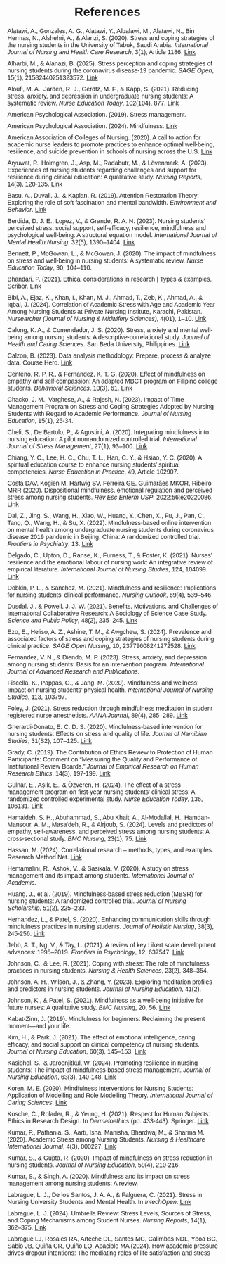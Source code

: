 <!DOCTYPE html>
<html lang="en">
<head>
    <meta charset="UTF-8">
    <meta name="viewport" content="width=device-width, initial-scale=1.0">
    <title>References</title>
    <style>
        body {
            font-family: Arial, sans-serif;
            margin: 20px;
        }
        h1 {
            text-align: center;
        }
        ul {
            list-style-type: none;
        }
        li {
            margin: 10px 0;
        }
    </style>
</head>
<body>
    <h1>References</h1>
    <ul>
        <li>Alatawi, A., Gonzales, A. G., Alatawi, Y., Albalawi, M., Alatawi, N., Bin Hermas, N., Alshehri, A., & Alanzi, S. (2020). Stress and coping strategies of the nursing students in the University of Tabuk, Saudi Arabia. <i>International Journal of Nursing and Health Care Research</i>, 3(1), Article 1186. <a href="https://www.gavinpublishers.com/article/view/stress-and-coping-strategies-of-the-nursing-students-in-the-university-of-tabuk-saudi-arabia">Link</a></li>
        <li>Alharbi, M., & Alanazi, B. (2025). Stress perception and coping strategies of nursing students during the coronavirus disease-19 pandemic. <i>SAGE Open</i>, 15(1), 21582440251323572. <a href="https://doi.org/10.1177/21582440251323572">Link</a></li>
        <li>Aloufi, M. A., Jarden, R. J., Gerdtz, M. F., & Kapp, S. (2021). Reducing stress, anxiety, and depression in undergraduate nursing students: A systematic review. <i>Nurse Education Today</i>, 102(104), 877. <a href="https://doi.org/10.1016/j.nedt.2021.104877">Link</a></li>
        <li>American Psychological Association. (2019). Stress management.</li>
        <li>American Psychological Association. (2024). Mindfulness. <a href="https://www.apa.org/topics/mindfulness">Link</a></li>
        <li>American Association of Colleges of Nursing. (2020). A call to action for academic nurse leaders to promote practices to enhance optimal well-being, resilience, and suicide prevention in schools of nursing across the U.S. <a href="https://www.aacnnursing.org/portals/0/pdfs/position-statements/7-2020-Resolution-For-AACN-Nurse-Wellness-Suicide-Prevention.pdf">Link</a></li>
        <li>Aryuwat, P., Holmgren, J., Asp, M., Radabutr, M., & Lövenmark, A. (2023). Experiences of nursing students regarding challenges and support for resilience during clinical education: A qualitative study. <i>Nursing Reports</i>, 14(3), 120-135. <a href="https://www.mdpi.com/2039-4403/14/3/120">Link</a></li>
        <li>Basu, A., Duvall, J., & Kaplan, R. (2019). Attention Restoration Theory: Exploring the role of soft fascination and mental bandwidth. <i>Environment and Behavior</i>. <a href="https://psycnet.apa.org/record/2019-55782-003">Link</a></li>
        <li>Berdida, D. J. E., Lopez, V., & Grande, R. A. N. (2023). Nursing students’ perceived stress, social support, self-efficacy, resilience, mindfulness and psychological well-being: A structural equation model. <i>International Journal of Mental Health Nursing</i>, 32(5), 1390–1404. <a href="https://doi.org">Link</a></li>
        <li>Bennett, P., McGowan, L., & McGowan, J. (2020). The impact of mindfulness on stress and well-being in nursing students: A systematic review. <i>Nurse Education Today</i>, 90, 104–110.</li>
        <li>Bhandari, P. (2021). Ethical considerations in research | Types & examples. Scribbr. <a href="https://www.scribbr.com/methodology/research-ethics/">Link</a></li>
        <li>Bibi, A., Ejaz, K., Khan, I., Khan, M. J., Ahmad, T., Zeb, K., Ahmad, A., & Iqbal, J. (2024). Correlation of Academic Stress with Age and Academic Year Among Nursing Students at Private Nursing Institute, Karachi, Pakistan. <i>Nursearcher (Journal of Nursing & Midwifery Sciences)</i>, 4(01), 1–10. <a href="https://doi.org/10.54393/nrs.v4i01.67">Link</a></li>
        <li>Calong, K. A., & Comendador, J. S. (2020). Stress, anxiety and mental well-being among nursing students: A descriptive-correlational study. <i>Journal of Health and Caring Sciences</i>. San Beda University, Philippines. <a href="https://journalofhealthandcaringsciences.org/index.php/jhcs/article/view/79">Link</a></li>
        <li>Calzon, B. (2023). Data analysis methodology: Prepare, process & analyze data. Course Hero. <a href="https://www.coursehero.com/file/225759171/Methodology-for-Preparing-for-data-analysisdocx/">Link</a></li>
        <li>Centeno, R. P. R., & Fernandez, K. T. G. (2020). Effect of mindfulness on empathy and self-compassion: An adapted MBCT program on Filipino college students. <i>Behavioral Sciences</i>, 10(3), 61. <a href="https://doi.org/10.3390/bs10030061">Link</a></li>
        <li>Chacko, J. M., Varghese, A., & Rajesh, N. (2023). Impact of Time Management Program on Stress and Coping Strategies Adopted by Nursing Students with Regard to Academic Performance. <i>Journal of Nursing Education</i>, 15(1), 25-34.</li>
        <li>Cheli, S., De Bartolo, P., & Agostini, A. (2020). Integrating mindfulness into nursing education: A pilot nonrandomized controlled trial. <i>International Journal of Stress Management</i>, 27(1), 93–100. <a href="https://doi.org/10.1037/str0000126">Link</a></li>
        <li>Chiang, Y. C., Lee, H. C., Chu, T. L., Han, C. Y., & Hsiao, Y. C. (2020). A spiritual education course to enhance nursing students’ spiritual competencies. <i>Nurse Education in Practice</i>, 49, Article 102907.</li>
        <li>Costa DAV, Kogien M, Hartwig SV, Ferreira GE, Guimarães MKOR, Ribeiro MRR (2020). Dispositional mindfulness, emotional regulation and perceived stress among nursing students. <i>Rev Esc Enferm USP</i>. 2022;56:e20220086. <a href="https://doi.org/10.1590/1980-220X-REEUSP-2022-0086en">Link</a></li>
        <li>Dai, Z., Jing, S., Wang, H., Xiao, W., Huang, Y., Chen, X., Fu, J., Pan, C., Tang, Q., Wang, H., & Su, X. (2022). Mindfulness-based online intervention on mental health among undergraduate nursing students during coronavirus disease 2019 pandemic in Beijing, China: A randomized controlled trial. <i>Frontiers in Psychiatry</i>, 13. <a href="https://doi.org/10.3389/fpsyt.2022.949477">Link</a></li>
        <li>Delgado, C., Upton, D., Ranse, K., Furness, T., & Foster, K. (2021). Nurses’ resilience and the emotional labour of nursing work: An integrative review of empirical literature. <i>International Journal of Nursing Studies</i>, 124, 104099. <a href="https://doi.org/10.1016/j.ijnurstu.2021.104099">Link</a></li>
        <li>Dobkin, P. L., & Sanchez, M. (2021). Mindfulness and resilience: Implications for nursing students’ clinical performance. <i>Nursing Outlook</i>, 69(4), 539–546.</li>
        <li>Dusdal, J., & Powell, J. J. W. (2021). Benefits, Motivations, and Challenges of International Collaborative Research: A Sociology of Science Case Study. <i>Science and Public Policy</i>, 48(2), 235–245. <a href="https://doi.org/10.1093/scipol/scab010">Link</a></li>
        <li>Ezo, E., Heliso, A. Z., Ashine, T. M., & Awgchew, S. (2024). Prevalence and associated factors of stress and coping strategies of nursing students during clinical practice. <i>SAGE Open Nursing</i>, 10, 23779608241272528. <a href="https://doi.org/10.1177/23779608241272528">Link</a></li>
        <li>Fernandez, V. N., & Diendo, M. P. (2023). Stress, anxiety, and depression among nursing students: Basis for an intervention program. <i>International Journal of Advanced Research and Publications</i>.</li>
        <li>Fiscella, K., Pappas, G., & Jang, M. (2020). Mindfulness and wellness: Impact on nursing students’ physical health. <i>International Journal of Nursing Studies</i>, 113, 103797.</li>
        <li>Foley, J. (2021). Stress reduction through mindfulness meditation in student registered nurse anesthetists. <i>AANA Journal</i>, 89(4), 285–289. <a href="https://www.onlinedigeditions.com/article/Stress%2BReduction%2BThrough%2BMindfulness%2BMeditation%2Bin%2BStudent%2BRegistered%2BNurse%2BAnesthetists/4086103/716109/article.html">Link</a></li>
        <li>Gherardi-Donato, E. C. D. S. (2020). Mindfulness-based intervention for nursing students: Effects on stress and quality of life. <i>Journal of Namibian Studies</i>, 31(S2), 107–125. <a href="https://doi.org/10.48036/jns.v31iS2.6707">Link</a></li>
        <li>Grady, C. (2019). The Contribution of Ethics Review to Protection of Human Participants: Comment on “Measuring the Quality and Performance of Institutional Review Boards.” <i>Journal of Empirical Research on Human Research Ethics</i>, 14(3), 197-199. <a href="https://doi.org/10.1177/1556264619837774">Link</a></li>
        <li>Gülnar, E., Aşık, E., & Özveren, H. (2024). The effect of a stress management program on first-year nursing students’ clinical stress: A randomized controlled experimental study. <i>Nurse Education Today</i>, 136, 106131. <a href="https://doi.org/10.1016/j.nedt.2024.106131">Link</a></li>
        <li>Hamaideh, S. H., Abuhammad, S., Abu Khait, A., Al-Modallal, H., Hamdan-Mansour, A. M., Masa’deh, R., & Alrjoub, S. (2024). Levels and predictors of empathy, self-awareness, and perceived stress among nursing students: A cross-sectional study. <i>BMC Nursing</i>, 23(1), 75. <a href="https://doi.org/10.1186/s12912-024-00850-7">Link</a></li>
        <li>Hassan, M. (2024). Correlational research – methods, types, and examples. Research Method Net. <a href="https://researchmethod.net/correlational-research/">Link</a></li>
        <li>Hemamalini, R., Ashok, V., & Sasikala, V. (2020). A study on stress management and its impact among students. <i>International Journal of Academic</i>.</li>
        <li>Huang, J., et al. (2019). Mindfulness-based stress reduction (MBSR) for nursing students: A randomized controlled trial. <i>Journal of Nursing Scholarship</i>, 51(2), 225–233.</li>
        <li>Hernandez, L., & Patel, S. (2020). Enhancing communication skills through mindfulness practices in nursing students. <i>Journal of Holistic Nursing</i>, 38(3), 245-256. <a href="https://www.ncbi.nlm.nih.gov/pmc/articles/PMC7511255/">Link</a></li>
        <li>Jebb, A. T., Ng, V., & Tay, L. (2021). A review of key Likert scale development advances: 1995–2019. <i>Frontiers in Psychology</i>, 12, 637547. <a href="https://doi.org/10.3389/fpsyg.2021.637547">Link</a></li>
        <li>Johnson, C., & Lee, R. (2021). Coping with stress: The role of mindfulness practices in nursing students. <i>Nursing & Health Sciences</i>, 23(2), 348–354.</li>
        <li>Johnson, A. H., Wilson, J., & Zhang, Y. (2023). Exploring meditation profiles and predictors in nursing students. <i>Journal of Nursing Education</i>, 41(2).</li>
        <li>Johnson, K., & Patel, S. (2021). Mindfulness as a well-being initiative for future nurses: A qualitative study. <i>BMC Nursing</i>, 20, 56. <a href="https://doi.org/10.1186/s12912-021-00783-0">Link</a></li>
        <li>Kabat-Zinn, J. (2019). Mindfulness for beginners: Reclaiming the present moment—and your life.</li>
        <li>Kim, H., & Park, J. (2021). The effect of emotional intelligence, caring efficacy, and social support on clinical competency of nursing students. <i>Journal of Nursing Education</i>, 60(3), 145–153. <a href="https://doi.org/10.3928/01484834-20210223-04">Link</a></li>
        <li>Kasiphol, S., & Jaroenjitkul, W. (2024). Promoting resilience in nursing students: The impact of mindfulness-based stress management. <i>Journal of Nursing Education</i>, 63(3), 140-148. <a href="https://doi.org/10.1111/jon.13457">Link</a></li>
        <li>Koren, M. E. (2020). Mindfulness Interventions for Nursing Students: Application of Modelling and Role Modelling Theory. <i>International Journal of Caring Sciences</i>. <a href="https://internationaljournalofcaringsciences.org/docs/67_koren_pilot_10-3.pdf">Link</a></li>
        <li>Kosche, C., Rolader, R., & Yeung, H. (2021). Respect for Human Subjects: Ethics in Research Design. In <i>Dermatoethics</i> (pp. 433-443). Springer. <a href="https://doi.org/10.1007/978-3-030-56861-0_41">Link</a></li>
        <li>Kumar, P., Pathania, S., Aarti, Isha, Manisha, Bhardwaj M., & Sharma M. (2020). Academic Stress among Nursing Students. <i>Nursing & Healthcare International Journal</i>, 4(3), 000227. <a href="https://doi.org/10.23880/nhij-16000227">Link</a></li>
        <li>Kumar, S., & Gupta, R. (2020). Impact of mindfulness on stress reduction in nursing students. <i>Journal of Nursing Education</i>, 59(4), 210-216.</li>
        <li>Kumar, S., & Singh, A. (2020). Mindfulness and its impact on stress management among nursing students: A review.</li>
        <li>Labrague, L. J., De los Santos, J. A. A., & Falguera, C. (2021). Stress in Nursing University Students and Mental Health. In <i>IntechOpen</i>. <a href="https://www.intechopen.com/chapters/58763">Link</a></li>
        <li>Labrague, L. J. (2024). Umbrella Review: Stress Levels, Sources of Stress, and Coping Mechanisms among Student Nurses. <i>Nursing Reports</i>, 14(1), 362–375. <a href="https://doi.org/10.3390/nursrep14010028">Link</a></li>
        <li>Labrague LJ, Rosales RA, Arteche DL, Santos MC, Calimbas NDL, Yboa BC, Sabio JB, Quiña CR, Quiño LQ, Apacible MA (2024). How academic pressure drives dropout intentions: The mediating roles of life satisfaction and stress
